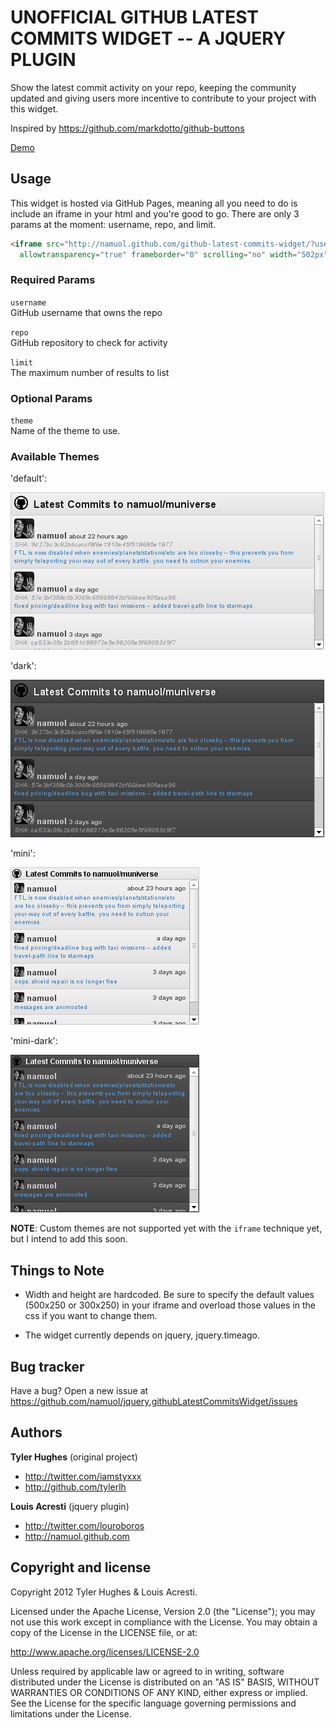 UNOFFICIAL GITHUB LATEST COMMITS WIDGET -- A JQUERY PLUGIN
=========================

Show the latest commit activity on your repo, keeping the community updated and giving users more incentive to contribute to your project with this widget.

Inspired by https://github.com/markdotto/github-buttons

[Demo](http://namuol.github.com/jquery.githubLatestCommitsWidget/?username=namuol&repo=muniverse&limit=5)

Usage
-----

This widget is hosted via GitHub Pages, meaning all you need to do is include an iframe in your html and you're good to go. There are only 3 params at the moment: username, repo, and limit.

``` html
<iframe src="http://namuol.github.com/github-latest-commits-widget/?username=USERNAME&repo=REPO&limit=LIMIT"
  allowtransparency="true" frameborder="0" scrolling="no" width="502px" height="252px"></iframe>
```

### Required Params

`username`<br>
GitHub username that owns the repo<br>

`repo`<br>
GitHub repository to check for activity

`limit`<br>
The maximum number of results to list

### Optional Params

`theme`<br>
Name of the theme to use.

### Available Themes

'default':

![](https://github.com/namuol/jquery.githubLatestCommitsWidget/raw/master/theme_default.png)

'dark':

![](https://github.com/namuol/jquery.githubLatestCommitsWidget/raw/master/theme_dark.png)

'mini':

![](https://github.com/namuol/jquery.githubLatestCommitsWidget/raw/master/theme_mini.png)

'mini-dark':

![](https://github.com/namuol/jquery.githubLatestCommitsWidget/raw/master/theme_mini-dark.png)

**NOTE**: Custom themes are not supported yet with the `iframe` technique yet, but I intend to add this soon.


Things to Note
-----------

+ Width and height are hardcoded. Be sure to specify the default values (500x250 or 300x250) in your iframe and overload those values in the css if you want to change them.

+ The widget currently depends on jquery, jquery.timeago.


Bug tracker
-----------

Have a bug? Open a new issue at https://github.com/namuol/jquery.githubLatestCommitsWidget/issues


Authors
-------

**Tyler Hughes** (original project)

+ http://twitter.com/iamstyxxx
+ http://github.com/tylerlh

**Louis Acresti** (jquery plugin)

+ http://twitter.com/louroboros
+ http://namuol.github.com


Copyright and license
---------------------

Copyright 2012 Tyler Hughes & Louis Acresti.

Licensed under the Apache License, Version 2.0 (the "License");
you may not use this work except in compliance with the License.
You may obtain a copy of the License in the LICENSE file, or at:

   http://www.apache.org/licenses/LICENSE-2.0

Unless required by applicable law or agreed to in writing, software
distributed under the License is distributed on an "AS IS" BASIS,
WITHOUT WARRANTIES OR CONDITIONS OF ANY KIND, either express or implied.
See the License for the specific language governing permissions and
limitations under the License.

